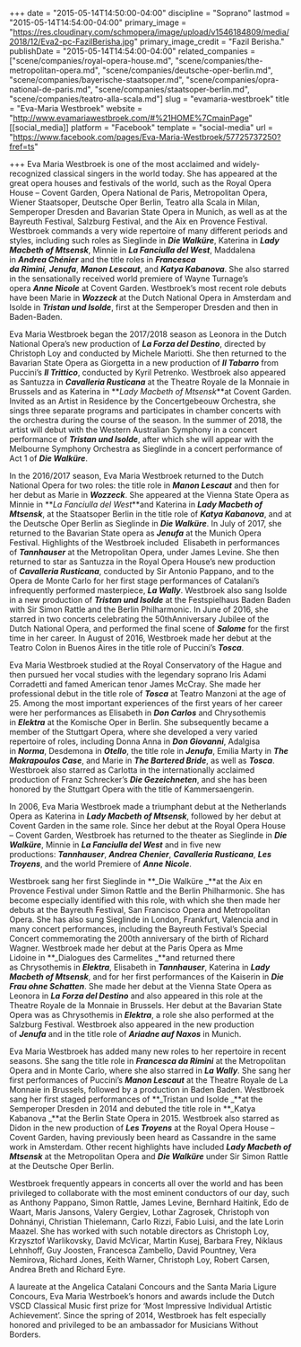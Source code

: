 +++
date = "2015-05-14T14:50:00-04:00"
discipline = "Soprano"
lastmod = "2015-05-14T14:54:00-04:00"
primary_image = "https://res.cloudinary.com/schmopera/image/upload/v1546184809/media/2018/12/Eva2-pc-FazilBerisha.jpg"
primary_image_credit = "Fazil Berisha."
publishDate = "2015-05-14T14:54:00-04:00"
related_companies = ["scene/companies/royal-opera-house.md", "scene/companies/the-metropolitan-opera.md", "scene/companies/deutsche-oper-berlin.md", "scene/companies/bayerische-staatsoper.md", "scene/companies/opra-national-de-paris.md", "scene/companies/staatsoper-berlin.md", "scene/companies/teatro-alla-scala.md"]
slug = "evamaria-westbroek"
title = "Eva-Maria Westbroek"
website = "http://www.evamariawestbroek.com/#%21HOME%7CmainPage"
[[social_media]]
platform = "Facebook"
template = "social-media"
url = "https://www.facebook.com/pages/Eva-Maria-Westbroek/57725737250?fref=ts"

+++
Eva Maria Westbroek is one of the most acclaimed and widely-recognized classical singers in the world today. She has appeared at the great opera houses and festivals of the world, such as the Royal Opera House – Covent Garden, Opera National de Paris, Metropolitan Opera, Wiener Staatsoper, Deutsche Oper Berlin, Teatro alla Scala in Milan, Semperoper Dresden and Bavarian State Opera in Munich, as well as at the Bayreuth Festival, Salzburg Festival, and the Aix en Provence Festival. Westbroek commands a very wide repertoire of many different periods and styles, including such roles as Sieglinde in **_Die Walküre_**, Katerina in **_Lady Macbeth of Mtsensk_**, Minnie in **_La Fanciulla del West_**, Maddalena in **_Andrea Chénier_** and the title roles in **_Francesca da Rimini_**_,_ **_Jenufa_**, **_Manon Lescaut_**, and **_Katya Kabanova_**. She also starred in the sensationally received world premiere of Wayne Turnage’s opera **_Anne Nicole_** at Covent Garden. Westbroek’s most recent role debuts have been Marie in **_Wozzeck_** at the Dutch National Opera in Amsterdam and Isolde in **_Tristan und Isolde_**, first at the Semperoper Dresden and then in Baden-Baden.

Eva Maria Westbroek began the 2017/2018 season as Leonora in the Dutch National Opera’s new production of **_La Forza del Destino_**, directed by Christoph Loy and conducted by Michele Mariotti. She then returned to the Bavarian State Opera as Giorgetta in a new production of **_Il Tabarro_** from Puccini’s **_Il Trittico_**, conducted by Kyril Petrenko. Westbroek also appeared as Santuzza in **_Cavalleria Rusticana_** at the Theatre Royale de la Monnaie in Brussels and as Katerina in **_Lady Macbeth of Mtsensk_**at Covent Garden. Invited as an Artist in Residence by the Concertgebeouw Orchestra, she sings three separate programs and participates in chamber concerts with the orchestra during the course of the season. In the summer of 2018, the artist will debut with the Western Australian Symphony in a concert performance of **_Tristan und Isolde_**, after which she will appear with the Melbourne Symphony Orchestra as Sieglinde in a concert performance of Act 1 of **_Die Walküre_**.

In the 2016/2017 season, Eva Maria Westbroek returned to the Dutch National Opera for two roles: the title role in **_Manon Lescaut_** and then for her debut as Marie in **_Wozzeck_**. She appeared at the Vienna State Opera as Minnie in **_La Fanciulla del West_**and Katerina in **_Lady Macbeth of Mtsensk_**, at the Staatsoper Berlin in the title role of **_Katya Kabanova_**, and at the Deutsche Oper Berlin as Sieglinde in **_Die Walküre_**. In July of 2017, she returned to the Bavarian State opera as **_Jenufa_** at the Munich Opera Festival. Highlights of the Westbroek included  Elisabeth in performances of **_Tannhauser_** at the Metropolitan Opera, under James Levine. She then returned to star as Santuzza in the Royal Opera House’s new production of **_Cavalleria Rusticana_**, conducted by Sir Antonio Pappano, and to the Opera de Monte Carlo for her first stage performances of Catalani’s infrequently performed masterpiece, **_La Wally_**. Westbroek also sang Isolde in a new production of **_Tristan und Isolde_** at the Festspielhaus Baden Baden with Sir Simon Rattle and the Berlin Philharmonic. In June of 2016, she starred in two concerts celebrating the 50thAnniversary Jubilee of the Dutch National Opera, and performed the final scene of **_Salome_** for the first time in her career. In August of 2016, Westbroek made her debut at the Teatro Colon in Buenos Aires in the title role of Puccini’s **_Tosca_**.

Eva Maria Westbroek studied at the Royal Conservatory of the Hague and then pursued her vocal studies with the legendary soprano Iris Adami Corradetti and famed American tenor James McCray. She made her professional debut in the title role of **_Tosca_** at Teatro Manzoni at the age of 25. Among the most important experiences of the first years of her career were her performances as Elisabeth in **_Don Carlos_** and Chrysothemis in **_Elektra_** at the Komische Oper in Berlin. She subsequently became a member of the Stuttgart Opera, where she developed a very varied repertoire of roles, including Donna Anna in **_Don Giovanni_**, Adalgisa in **_Norma_**, Desdemona in **_Otello_**, the title role in **_Jenufa_**, Emilia Marty in **_The Makrapoulos Case_**, and Marie in **_The Bartered Bride_**, as well as **_Tosca_**. Westbroek also starred as Carlotta in the internationally acclaimed production of Franz Schrecker’s **_Die Gezeichneten_**, and she has been honored by the Stuttgart Opera with the title of Kammersaengerin.

In 2006, Eva Maria Westbroek made a triumphant debut at the Netherlands Opera as Katerina in **_Lady Macbeth of Mtsensk_**, followed by her debut at Covent Garden in the same role. Since her debut at the Royal Opera House – Covent Garden, Westbroek has returned to the theater as Sieglinde in **_Die Walküre_**, Minnie in **_La Fanciulla del West_** and in five new productions: **_Tannhauser_**, **_Andrea Chenier_**, **_Cavalleria Rusticana_**, **_Les Troyens_**, and the world Premiere of **_Anne Nicole_**.

Westbroek sang her first Sieglinde in **_Die Walküre _**at the Aix en Provence Festival under Simon Rattle and the Berlin Philharmonic. She has become especially identified with this role, with which she then made her debuts at the Bayreuth Festival, San Francisco Opera and Metropolitan Opera. She has also sung Sieglinde in London, Frankfurt, Valencia and in many concert performances, including the Bayreuth Festival’s Special Concert commemorating the 200th anniversary of the birth of Richard Wagner. Westbroek made her debut at the Paris Opera as Mme Lidoine in **_Dialogues des Carmelites _**and returned there as Chrysothemis in **_Elektra_**, Elisabeth in **_Tannhauser_**, Katerina in **_Lady Macbeth of Mtsensk_**, and for her first performances of the Kaiserin in **_Die Frau ohne Schatten_**. She made her debut at the Vienna State Opera as Leonora in **_La Forza del Destino_** and also appeared in this role at the Theatre Royale de la Monnaie in Brussels. Her debut at the Bavarian State Opera was as Chrysothemis in **_Elektra_**, a role she also performed at the Salzburg Festival. Westbroek also appeared in the new production of **_Jenufa_** and in the title role of **_Ariadne auf Naxos_** in Munich.

Eva Maria Westbroek has added many new roles to her repertoire in recent seasons. She sang the title role in **_Francesca da Rimini_** at the Metropolitan Opera and in Monte Carlo, where she also starred in **_La Wally_**. She sang her first performances of Puccini’s **_Manon Lescaut_** at the Theatre Royale de La Monnaie in Brussels, followed by a production in Baden Baden. Westbroek sang her first staged performances of **_Tristan und Isolde _**at the Semperoper Dresden in 2014 and debuted the title role in **_Katya Kabanova _**at the Berlin State Opera in 2015. Westbroek also starred as Didon in the new production of **_Les Troyens_** at the Royal Opera House – Covent Garden, having previously been heard as Cassandre in the same work in Amsterdam. Other recent highlights have included **_Lady Macbeth of Mtsensk_** at the Metropolitan Opera and **_Die Walküre_** under Sir Simon Rattle at the Deutsche Oper Berlin.

Westbroek frequently appears in concerts all over the world and has been privileged to collaborate with the most eminent conductors of our day, such as Anthony Pappano, Simon Rattle, James Levine, Bernhard Haitink, Edo de Waart, Maris Jansons, Valery Gergiev, Lothar Zagrosek, Christoph von Dohnányi, Christian Thielemann, Carlo Rizzi, Fabio Luisi, and the late Lorin Maazel. She has worked with such notable directors as Christoph Loy, Krzysztof Warlikovsky, David McVicar, Martin Kusej, Barbara Frey, Niklaus Lehnhoff, Guy Joosten, Francesca Zambello, David Pountney, Vera Nemirova, Richard Jones, Keith Warner, Christoph Loy, Robert Carsen, Andrea Breth and Richard Eyre.

A laureate at the Angelica Catalani Concours and the Santa Maria Ligure Concours, Eva Maria Westrboek’s honors and awards include the Dutch VSCD Classical Music first prize for ‘Most Impressive Individual Artistic Achievement’. Since the spring of 2014, Westbroek has felt especially honored and privileged to be an ambassador for Musicians Without Borders.